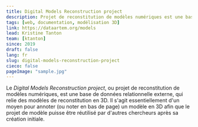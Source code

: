 ```yaml
---
title: Digital Models Reconstruction project
description: Projet de reconstitution de modèles numériques est une base de données relationnelle externe, qui relie des modèles de reconstitution en 3D
tags: [web, documentation, modélisation 3D]
link: https://dataartem.org/models
lead: Kristine Tanton
team: [ktanton]
since: 2019
draft: false
lang: fr
slug: digital-models-reconstruction-project
cieco: false
pageImage: "sample.jpg"
---
```


<!-- ajouter bonnes dates, author/project lead? -->

Le *Digital Models Reconstruction project*, ou projet de reconstitution de modèles numériques, est une base de données relationnelle externe, qui relie des modèles de reconstitution en 3D. Il s'agit essentiellement d'un moyen pour annoter (ou noter en bas de page) un modèle en 3D afin que le projet de modèle puisse être réutilisé par d'autres chercheurs après sa création initiale.

